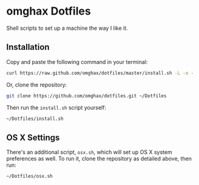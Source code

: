# omghax Dotfiles

Shell scripts to set up a machine the way I like it.

## Installation

Copy and paste the following command in your terminal:

```sh
curl https://raw.github.com/omghax/dotfiles/master/install.sh -L -o - | sh
```

Or, clone the repository:

```sh
git clone https://github.com/omghax/dotfiles.git ~/Dotfiles
```

Then run the `install.sh` script yourself:

```sh
~/Dotfiles/install.sh
```

## OS X Settings

There's an additional script, `osx.sh`, which will set up OS X system
preferences as well. To run it, clone the repository as detailed above, then
run:

```sh
~/Dotfiles/osx.sh
```
